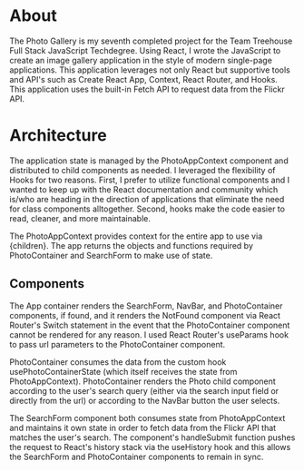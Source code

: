# About

The Photo Gallery is my seventh completed project for the Team Treehouse Full Stack JavaScript Techdegree.
Using React, I wrote the JavaScript to create an image gallery application in the style of modern single-page applications.
This application leverages not only React but supportive tools and API's such as Create React App, Context, React Router, and Hooks.
This application uses the built-in Fetch API to request data from the Flickr API.

# Architecture

The application state is managed by the PhotoAppContext component and distributed to child components as needed.
I leveraged the flexibility of Hooks for two reasons. First, I prefer to utilize functional components and I wanted to keep up with the React documentation and community which is/who are heading in the direction of applications that eliminate the need for class components alltogether. Second, hooks make the code easier to read, cleaner, and more maintainable.

The PhotoAppContext provides context for the entire app to use via {children}. The app returns the objects and functions required by PhotoContainer and SearchForm to make use of state.

## Components

The App container renders the SearchForm, NavBar, and PhotoContainer components, if found, and it renders the NotFound component via React Router's Switch statement in the event that the PhotoContainer component cannot be rendered for any reason. I used React Router's useParams hook to pass url parameters to the PhotoContainer component.

PhotoContainer consumes the data from the custom hook usePhotoContainerState (which itself receives the state from PhotoAppContext).
PhotoContainer renders the Photo child component according to the user's search query (either via the search input field or directly from the url) or according to the NavBar button the user selects.

The SearchForm component both consumes state from PhotoAppContext and maintains it own state in order to fetch data from the Flickr API that matches the user's search. The component's handleSubmit function pushes the request to React's history stack via the useHistory hook and this allows the SearchForm and PhotoContainer components to remain in sync.
